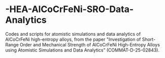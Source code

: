 # -HEA-AlCoCrFeNi-SRO-Data-Analytics
Codes and scripts for atomistic simulations and data analytics of AlCoCrFeNi high-entropy alloys, from the paper "Investigation of Short-Range Order and Mechanical Strength of AlCoCrFeNi High-Entropy Alloys using Atomistic Simulations and Data Analytics” (COMMAT-D-25-02843).

